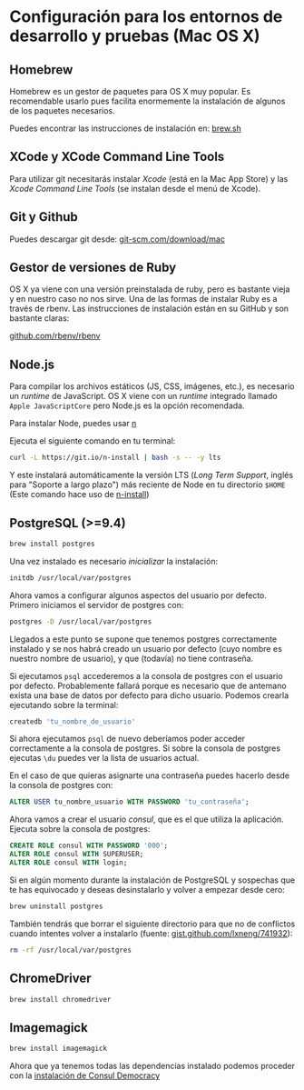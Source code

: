 # Configuración para los entornos de desarrollo y pruebas (Mac OS X)

## Homebrew

Homebrew es un gestor de paquetes para OS X muy popular. Es recomendable usarlo pues facilita enormemente la instalación de algunos de los paquetes necesarios.

Puedes encontrar las instrucciones de instalación en: [brew.sh](http://brew.sh)

## XCode y XCode Command Line Tools

Para utilizar git necesitarás instalar *Xcode* (está en la Mac App Store) y las *Xcode Command Line Tools* (se instalan desde el menú de Xcode).

## Git y Github

Puedes descargar git desde: [git-scm.com/download/mac](https://git-scm.com/download/mac)

## Gestor de versiones de Ruby

OS X ya viene con una versión preinstalada de ruby, pero es bastante vieja y en nuestro caso no nos sirve. Una de las formas de instalar Ruby es a través de rbenv. Las instrucciones de instalación están en su GitHub y son bastante claras:

[github.com/rbenv/rbenv](https://github.com/rbenv/rbenv)

## Node.js

Para compilar los archivos estáticos (JS, CSS, imágenes, etc.), es necesario un _runtime_ de JavaScript. OS X viene con un _runtime_ integrado llamado `Apple JavaScriptCore` pero Node.js es la opción recomendada.

Para instalar Node, puedes usar [n](https://github.com/tj/n)

Ejecuta el siguiente comando en tu terminal:

```bash
curl -L https://git.io/n-install | bash -s -- -y lts
```

Y este instalará automáticamente la versión LTS (_Long Term Support_, inglés para "Soporte a largo plazo") más reciente de Node en tu directorio `$HOME` (Este comando hace uso de [n-install](https://github.com/mklement0/n-install))

## PostgreSQL (>=9.4)

```bash
brew install postgres
```

Una vez instalado es necesario *inicializar* la instalación:

```bash
initdb /usr/local/var/postgres
```

Ahora vamos a configurar algunos aspectos del usuario por defecto. Primero iniciamos el servidor de postgres con:

```bash
postgres -D /usr/local/var/postgres
```

Llegados a este punto se supone que tenemos postgres correctamente instalado y se nos habrá creado un usuario por defecto (cuyo nombre es nuestro nombre de usuario), y que (todavía) no tiene contraseña.

Si ejecutamos `psql` accederemos a la consola de postgres con el usuario por defecto. Probablemente fallará porque es necesario que de antemano exista una base de datos por defecto para dicho usuario. Podemos crearla ejecutando sobre la terminal:

```bash
createdb 'tu_nombre_de_usuario'
```

Si ahora ejecutamos `psql` de nuevo deberíamos poder acceder correctamente a la consola de postgres. Si sobre la consola de postgres ejecutas `\du` puedes ver la lista de usuarios actual.

En el caso de que quieras asignarte una contraseña puedes hacerlo desde la consola de postgres con:

```sql
ALTER USER tu_nombre_usuario WITH PASSWORD 'tu_contraseña';
```

Ahora vamos a crear el usuario *consul*, que es el que utiliza la aplicación. Ejecuta sobre la consola de postgres:

```sql
CREATE ROLE consul WITH PASSWORD '000';
ALTER ROLE consul WITH SUPERUSER;
ALTER ROLE consul WITH login;
```

Si en algún momento durante la instalación de PostgreSQL y sospechas que te has equivocado y deseas desinstalarlo y volver a empezar desde cero:

```bash
brew uninstall postgres
```

También tendrás que borrar el siguiente directorio para que no de conflictos cuando intentes volver a instalarlo (fuente: [gist.github.com/lxneng/741932](https://gist.github.com/lxneng/741932)):

```bash
rm -rf /usr/local/var/postgres
```

## ChromeDriver

```bash
brew install chromedriver
```

## Imagemagick

```bash
brew install imagemagick
```

Ahora que ya tenemos todas las dependencias instalado podemos proceder con la [instalación de Consul Democracy](local_installation.md)
